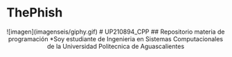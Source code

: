 # ThePhish

<div>
  <p align="center">
![imagen](imagenseis/giphy.gif)
# UP210894_CPP
## Repositorio materia de programación 
*Soy estudiante de Ingenieria en Sistemas Computacionales de la Universidad Politecnica de Aguascalientes 
